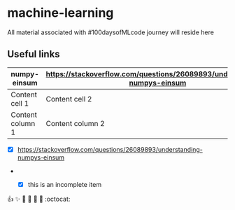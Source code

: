 # machine-learning
All material associated with #100daysofMLcode journey  will reside here

## Useful links
numpy-einsum | https://stackoverflow.com/questions/26089893/understanding-numpys-einsum
------------ | -------------
Content cell 1 | Content cell 2
Content column 1 | Content column 2
- [x] https://stackoverflow.com/questions/26089893/understanding-numpys-einsum
+ - [x] this is an incomplete item


:+1: :sparkles: :camel: :tada:
:rocket: :metal: :octocat: 


